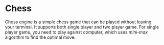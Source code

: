 # Chess
Chess engine is a simple chess game that can be played without leaving your terminal.
It supports both single player and two player game. For single player game, you need to play against computer, which uses _mini-max_ algorithm to find the optimal move.